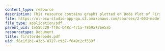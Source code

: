 ```yaml
---
content_type: resource
description: This resource contains graphs plotted on Bode Plot of First Order System.
file: https://ol-ocw-studio-app-qa.s3.amazonaws.com/courses/2-003-modeling-dynamics-and-control-i-spring-2005/f6c1f1b143c68727c937f049c2cf539f_firstorderbode.pdf
file_type: application/pdf
parent_uid: 1e55bc20-ff0c-b48c-471a-7869a776e5ab
resourcetype: Document
title: firstorderbode.pdf
uid: f6c1f1b1-43c6-8727-c937-f049c2cf539f
---
```

